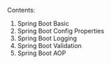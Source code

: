 Contents:

1. Spring Boot Basic
2. Spring Boot Config Properties
3. Spring Boot Logging
4. Spring Boot Validation
5. Spring Boot AOP
